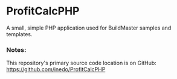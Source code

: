 # ProfitCalcPHP

A small, simple PHP application used for BuildMaster samples and templates.

### Notes:

This repository's primary source code location is on GitHub: https://github.com/inedo/ProfitCalcPHP
